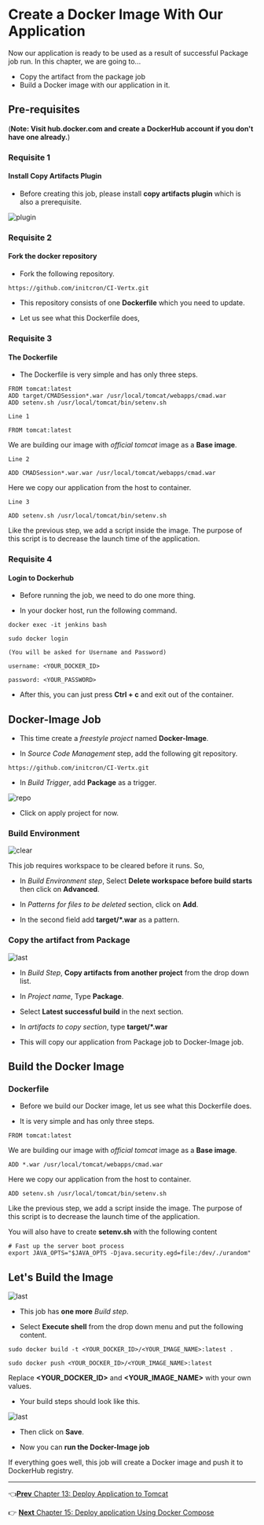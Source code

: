 # Create a Docker Image With Our Application

Now our application is ready to be used as a result of successful Package job run. In this chapter, we are going to...

* Copy the artifact from the package job  
* Build a Docker image with our application in it.

## Pre-requisites
(**Note: Visit hub.docker.com and create a DockerHub account if you don't have one already.**)

### Requisite 1

#### Install Copy Artifacts Plugin

* Before creating this job, please install **copy artifacts plugin** which is also a prerequisite.

![plugin](images/docker-image/plugin.jpg)

### Requisite 2

#### Fork the docker repository

* Fork the following repository.

```
https://github.com/initcron/CI-Vertx.git
```

* This repository consists of one **Dockerfile** which you need to update.

* Let us see what this Dockerfile does,

### Requisite 3

#### The Dockerfile

* The Dockerfile is very simple and has only three steps.

```
FROM tomcat:latest
ADD target/CMADSession*.war /usr/local/tomcat/webapps/cmad.war
ADD setenv.sh /usr/local/tomcat/bin/setenv.sh
```

`Line 1`

```
FROM tomcat:latest
```

We are building our image with *official tomcat* image as a **Base image**.

`Line 2`

```
ADD CMADSession*.war.war /usr/local/tomcat/webapps/cmad.war
```

Here we copy our application from the host to container.

`Line 3`

```
ADD setenv.sh /usr/local/tomcat/bin/setenv.sh
```

Like the previous step, we add a script inside the image. The purpose of this script is to decrease the launch time of the application.

### Requisite 4

#### Login to Dockerhub

* Before running the job, we need to do one more thing.

* In your docker host, run the following command.

```
docker exec -it jenkins bash

sudo docker login

(You will be asked for Username and Password)

username: <YOUR_DOCKER_ID>

password: <YOUR_PASSWORD>
```

* After this, you can just press **Ctrl + c** and exit out of the container.

## Docker-Image Job

* This time create a *freestyle project* named **Docker-Image**.

* In *Source Code Management* step, add the following git repository.

```
https://github.com/initcron/CI-Vertx.git
```

* In *Build Trigger*, add **Package** as a trigger.

![repo](images/docker-image/repo.jpg)

* Click on apply project for now.

### Build Environment

![clear](images/docker-image/clear.jpg)

This job requires workspace to be cleared before it runs. So,

* In *Build Environment step*, Select **Delete workspace before build starts** then click on **Advanced**.

* In *Patterns for files to be deleted* section, click on **Add**.

* In the second field add **target/*.war** as a pattern.

### Copy the artifact from Package

![last](images/docker-image/last1.jpg)

* In *Build Step*, **Copy artifacts from another project** from the drop down list.

* In *Project name*, Type **Package**.

* Select **Latest successful build** in the next section.

* In *artifacts to copy section*, type **target/*.war**

* This will copy our application from Package job to Docker-Image job.

## Build the Docker Image

### Dockerfile

* Before we build our Docker image, let us see what this Dockerfile does.

* It is very simple and has only three steps.

```
FROM tomcat:latest
```

We are building our image with *official tomcat* image as a **Base image**.

```
ADD *.war /usr/local/tomcat/webapps/cmad.war
```

Here we copy our application from the host to container.

```
ADD setenv.sh /usr/local/tomcat/bin/setenv.sh
```

Like the previous step, we add a script inside the image. The purpose of this script is to decrease the launch time of the application.

You will also have to create **setenv.sh** with the following content

```
# Fast up the server boot process
export JAVA_OPTS="$JAVA_OPTS -Djava.security.egd=file:/dev/./urandom"
```


## Let's Build the Image

![last](images/docker-image/last2.jpg)

* This job has **one more** *Build step*.

* Select **Execute shell** from the drop down menu and put the following content.

```
sudo docker build -t <YOUR_DOCKER_ID>/<YOUR_IMAGE_NAME>:latest .

sudo docker push <YOUR_DOCKER_ID>/<YOUR_IMAGE_NAME>:latest
```

Replace **<YOUR_DOCKER_ID>** and **<YOUR_IMAGE_NAME>** with your own values.

* Your build steps should look like this.

![last](images/docker-image/last.jpg)

* Then click on **Save**.

* Now you can **run the Docker-Image job**

If everything goes well, this job will create a Docker image and push it to DockerHub registry.

----
:point_left:[**Prev** Chapter 13: Deploy Application to Tomcat](https://github.com/schoolofdevops/learn-jenkins/blob/master/Continuous-Delivery/chapters/130_deploy_to_tomcat.md)

:point_right: [**Next** Chapter 15: Deploy application Using Docker Compose ](https://github.com/schoolofdevops/learn-jenkins/blob/master/Continuous-Delivery/chapters/150_Deploy_with_Docker_compose.md)
